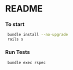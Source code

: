 # README

### To start

```bash
 bundle install --no-upgrade
 rails s
```

### Run Tests

```bash
 bundle exec rspec
```
